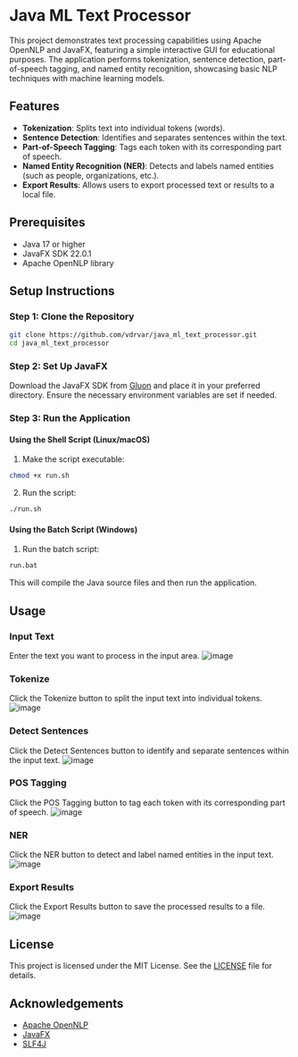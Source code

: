 # Java ML Text Processor

This project demonstrates text processing capabilities using Apache OpenNLP and JavaFX, featuring a simple interactive GUI for educational purposes. The application performs tokenization, sentence detection, part-of-speech tagging, and named entity recognition, showcasing basic NLP techniques with machine learning models.

## Features

- **Tokenization**: Splits text into individual tokens (words).
- **Sentence Detection**: Identifies and separates sentences within the text.
- **Part-of-Speech Tagging**: Tags each token with its corresponding part of speech.
- **Named Entity Recognition (NER)**: Detects and labels named entities (such as people, organizations, etc.).
- **Export Results**: Allows users to export processed text or results to a local file.

## Prerequisites

- Java 17 or higher
- JavaFX SDK 22.0.1
- Apache OpenNLP library

## Setup Instructions

### Step 1: Clone the Repository

```bash
git clone https://github.com/vdrvar/java_ml_text_processor.git
cd java_ml_text_processor
```

### Step 2: Set Up JavaFX
Download the JavaFX SDK from [Gluon](https://gluonhq.com/products/javafx/) and place it in your preferred directory. Ensure the necessary environment variables are set if needed.


### Step 3: Run the Application

#### Using the Shell Script (Linux/macOS)
1. Make the script executable:
```bash
chmod +x run.sh
```
2. Run the script:
```bash
./run.sh
```
#### Using the Batch Script (Windows)
1. Run the batch script:
```bash
run.bat
```

This will compile the Java source files and then run the application.


## Usage
### Input Text
Enter the text you want to process in the input area.
![image](https://github.com/vdrvar/java_ml_text_processor/assets/48907543/3350610e-2d2c-4725-9d18-2d06235e63db)


### Tokenize
Click the Tokenize button to split the input text into individual tokens.
![image](https://github.com/vdrvar/java_ml_text_processor/assets/48907543/6c4a8f04-bd4e-4631-8021-24b3f53f8d10)


### Detect Sentences
Click the Detect Sentences button to identify and separate sentences within the input text.
![image](https://github.com/vdrvar/java_ml_text_processor/assets/48907543/2c6556aa-4008-4b22-9fc0-dcce2c6378bf)


### POS Tagging
Click the POS Tagging button to tag each token with its corresponding part of speech.
![image](https://github.com/vdrvar/java_ml_text_processor/assets/48907543/db38a7ee-2416-4076-95a0-ac58507c9a74)


### NER
Click the NER button to detect and label named entities in the input text.
![image](https://github.com/vdrvar/java_ml_text_processor/assets/48907543/902c8588-7f97-404f-9416-db2c6f7252bb)


### Export Results
Click the Export Results button to save the processed results to a file.
![image](https://github.com/vdrvar/java_ml_text_processor/assets/48907543/4a9d9f3b-accb-4634-b1c7-798ec90d7ce2)


## License

This project is licensed under the MIT License. See the [LICENSE](LICENSE) file for details.

## Acknowledgements

- [Apache OpenNLP](https://opennlp.apache.org/)
- [JavaFX](https://openjfx.io/)
- [SLF4J](http://www.slf4j.org/)


